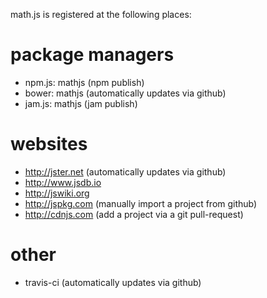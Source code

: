math.js is registered at the following places:

# package managers
- npm.js: mathjs (npm publish)
- bower:  mathjs (automatically updates via github)
- jam.js: mathjs (jam publish)

# websites
- http://jster.net (automatically updates via github)
- http://www.jsdb.io
- http://jswiki.org
- http://jspkg.com (manually import a project from github)
- http://cdnjs.com (add a project via a git pull-request)

# other
- travis-ci (automatically updates via github)
